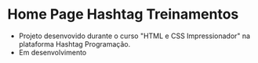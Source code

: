 # Home Page Hashtag Treinamentos
<ul>
  <li>Projeto desenvovido durante o curso "HTML e CSS Impressionador" na plataforma Hashtag Programação.</li>
  <li>Em desenvolvimento</li>
</ul>
